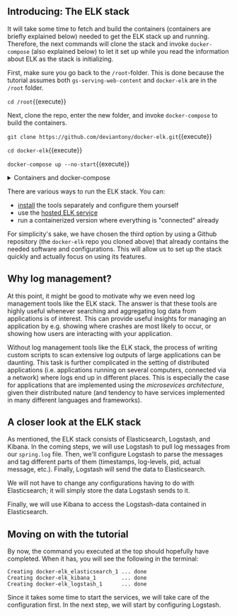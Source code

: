 <p></p>

## Introducing: The ELK stack

It will take some time to fetch and build the containers (containers are briefly explained below) needed to get the ELK stack up and running. Therefore, the next commands will clone the stack and invoke `docker-compose` (also explained below) to let it set up while you read the information about ELK as the stack is initializing.

First, make sure you go back to the `/root`-folder. This is done because the tutorial assumes both `gs-serving-web-content` and `docker-elk` are in the `/root` folder.

`cd /root`{{execute}}

Next, clone the repo, enter the new folder, and invoke `docker-compose` to build the containers.

`git clone https://github.com/deviantony/docker-elk.git`{{execute}}

`cd docker-elk`{{execute}}

`docker-compose up --no-start`{{execute}}

<details>
<summary>Containers and docker-compose</summary>

<div style="display: block;
  margin-left: 10px;
  margin-right: 10px;
  background-color: aliceblue;
  padding: 1em;">
A <i>container</i> consists of an application and everything that application needs to run, in terms of dependencies, needed system configurations, and so on. Containerization is a useful way of shipping software to make sure they can be run anywhere, assuming software capable of running the containers is available.</br>
</br>
In this tutorial, we are using <code>docker-compose</code> (pre-installed in our Katacoda environment) to start three containers: one containing Elasticsearch, one containing Logstash, and one containing Kibana. The <code>--no-start</code>-flag passed to <code>docker-compose</code> is used to make it build the containers without starting them (we will want to make some configurations before we start).</br>
</br>
You can read more about <code>docker-compose</code> <a href="https://docs.docker.com/compose/reference/">here</a> (and specifically about <code>docker-compose up</code> <a href="https://docs.docker.com/compose/reference/up/">here</a>).

</div>

</details>

There are various ways to run the ELK stack. You can:
* [install](https://www.elastic.co/downloads/) the tools separately and configure them yourself
* use the [hosted ELK service](https://www.elastic.co/cloud/elasticsearch-service/signup?baymax=rtp&storm=whatis-all&elektra=whatis-elkstack)
* run a containerized version where everything is "connected" already

For simplicity's sake, we have chosen the third option by using a Github repository (the `docker-elk` repo you cloned above) that already contains the needed software and configurations. This will allow us to set up the stack quickly and actually focus on using its features.

## Why log management?

At this point, it might be good to motivate why we even need log management tools like the ELK stack. The answer is that these tools are highly useful whenever searching and aggregating log data from applications is of interest. This can provide useful insights for managing an application by e.g. showing where crashes are most likely to occur, or showing how users are interacting with your application.

Without log management tools like the ELK stack, the process of writing custom scripts to scan extensive log outputs of large applications can be daunting. This task is further complicated in the setting of distributed applications (i.e. applications running on several computers, connected via a network) where logs end up in different places. This is especially the case for applications that are implemented using the *microsevices architecture*, given their distributed nature (and tendency to have services implemented in many different languages and frameworks).

## A closer look at the ELK stack

<!-- As mentioned, the ELK stack consists of Elasticsearch, Logstash, and Kibana. In the coming steps, we will:
* use Logstash to:
    * pull log messages from our `spring.log` file
    * parse the messages to tag different parts of them (timestamps, log-levels, pid, actual message, etc.)
    * send the data to Elasticsearch
* use Elasticsearch as a data repository containing the data it received from Logstash
* use Kibana ... testar en annan approach här nere: -->

As mentioned, the ELK stack consists of Elasticsearch, Logstash, and Kibana. In the coming steps, we will use Logstash to pull log messages from our `spring.log` file. Then, we'll configure Logstash to parse the messages and tag different parts of them (timestamps, log-levels, pid, actual message, etc.). Finally, Logstash will send the data to Elasticsearch.

We will not have to change any configurations having to do with Elasticsearch; it will simply store the data Logstash sends to it.

Finally, we will use Kibana to access the Logstash-data contained in Elasticsearch.

<!--
* sen fokus på ELK stack:
    * beskriva hur logstash tar in från olika ställen, utför transformationer, skickar till olika ställen, och koppla detta till logstash.conf-filen vi kommer ändra på senare, nämn ordet 'plugins'
    * beskriva hur elasticsearch index funkar? jag vet inte detta själv
    * beskriv hur Kibana låter en "browse elasticsearch data" och "use it to craft data visualizations" eller liknande
    * borde antagligen nämna "Elastic stack" och att Beats finns. dels tycker jag det är schysst mot användaren, som kanske vill forska om egna saker, dels visar det att vi har förståelse för att det vi använder inte är "den allra senaste iterationen" (så att säga) av stacken, och dels behöver vi inte vifta bort det faktum att det finns en 'beats-plugin' i logstash-konfigurationen från docker-elk repot

^^^ Oklart hur mycket av det här som vi vill nämna redan här. Kanske sparar vi tid på att bara skriva om det när det faktiskt dyker upp i kommande steg.
-->

<!--
## Difference between ELK stack and Elastic stack

Skriv kort om historiken, hänvisa till denna länk: https://www.elastic.co/what-is/elk-stack

-->

## Moving on with the tutorial

By now, the command you executed at the top should hopefully have completed. When it has, you will see the following in the terminal:

```
Creating docker-elk_elasticsearch_1 ... done
Creating docker-elk_kibana_1        ... done
Creating docker-elk_logstash_1      ... done
```

Since it takes some time to start the services, we will take care of the configuration first. In the next step, we will start by configuring Logstash.
